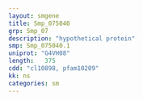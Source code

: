 ```yaml
---
layout: smgene
title: Smp_075040
grp: Smp_07
description: "hypothetical protein"
smp: Smp_075040.1
uniprot: "G4VH08"
length:   375
cdd: "cl10898, pfam10209"
kk: ns
categories: sm
---
```

